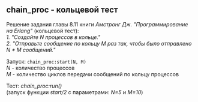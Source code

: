 ## chain_proc - кольцевой тест
Решение задания главы 8.11 книги *Амстронг Дж. "Программирование на Erlang"* (кольцевой тест):  
*1. "Создайте N процессов в кольце."*  
*2. "Отправьте сообщение по кольцу M раз так, чтобы было отправлено N * M сообщений."*  

Запуск: ```chain_proc:start(N, M)```  
*N* - количество процессов  
*M* - количество циклов передачи сообщений по кольцу процессов  

Тест: *chain_proc:run()*  
(запуск функции *start/2* с параметрами: *N=5* и *M=10*)
